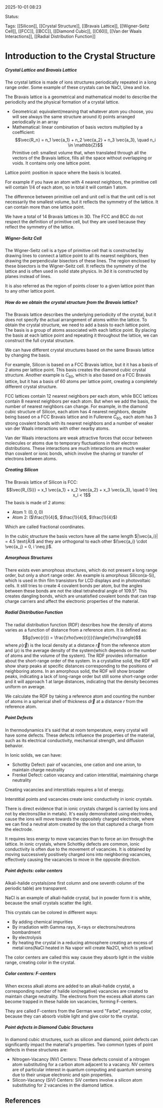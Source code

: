
2025-10-01 08:23

Status: 

Tags: [[Silicon]], [[Crystal Structure]], [[Bravais Lattice]], [[Wigner-Seitz Cell]], [[FCC]], [[BCC]], [[Diamond Cubic]], [[C60]], [[Van der Waals Interactions]], [[Radial Distribution Function]]

# Introduction to the Crystal Structure
##### Crystal Lattice and Bravais Lattice
The crystal lattice is made of ions structures periodically repeated in a long range order.
Some example of these crystals can be NaCl, Urea and Ice.

The Bravais lattice is a geometrical and mathematical model to describe the periodicity and the physical formation of a crystal lattice.
- Geometrical: equivalent(meaning that whatever atom you choose, you will see always the same structure around it) points arranged periodically in an array
- Mathematical: linear combination of basis vectors multiplied by a coefficient: $$\vec{R_n} = n_1 \vec{a_1} + n_2 \vec{a_2} + n_3 \vec{a_3}, \quad n_i \in \mathbb{Z}$$
Primitive cell: smallest volume that, when translated through all the vectors of the Bravais lattice, fills all the space without overlapping or voids. It contains only one lattice point. 

Lattice point: position in space where the basis is located. 

For example if you have an atom with 4 nearest neighbors, the primitive cell will contain 1/4 of each atom, so in total it will contain 1 atom.

The difference between primitive cell and unit cell is that the unit cell is not necessarily the smallest volume, but it reflects the symmetry of the lattice. It can contain more than one lattice point.

We have a total of 14 Bravais lattices in 3D. The FCC and BCC do not respect the definition of primitive cell, but they are used because they reflect the symmetry of the lattice. 
##### Wigner-Seitz Cell
The Wigner-Seitz cell is a type of primitive cell that is constructed by drawing lines to connect a lattice point to all its nearest neighbors, then drawing the perpendicular bisectors of these lines. The region enclosed by these bisectors is the Wigner-Seitz cell. It reflects the symmetry of the lattice and is often used in solid state physics. In 3d it is constructed by planes instead of lines.

It is also referred as the region of points closer to a given lattice point than to any other lattice point.
##### How do we obtain the crystal structure from the Bravais lattice?
The Bravais lattice describes the underlying periodicity of the crystal, but it does not specify the actual arrangement of atoms within the lattice. To obtain the crystal structure, we need to add a basis to each lattice point. The basis is a group of atoms associated with each lattice point. By placing the basis at each lattice point and repeating it throughout the lattice, we can construct the full crystal structure.

We can have different crystal structures based on the same Bravais lattice by changing the basis. 

For example, Silicon is based on a FCC Bravais lattice, but it it has a basis of 2 atoms per lattice point. This basis creates the diamond cubic crystal structure. Another example is $C_{60}$, which is also based on a FCC Bravais lattice, but it has a basis of 60 atoms per lattice point, creating a completely different crystal structure.

FCC lattices contain 12 nearest neighbors per each atom, while BCC lattices contain 8 nearest neighbors per each atom. But when we add the basis, the number of nearest neighbors can change. For example, in the diamond cubic structure of Silicon, each atom has 4 nearest neighbors, despite being based on a FCC Bravais lattice and in Fullerene $C_{60}$, each atom has 3 strong covalent bonds with its nearest neighbors and a number of weaker van der Waals interactions with other nearby atoms.

Van der Waals interactions are weak attractive forces that occur between molecules or atoms due to temporary fluctuations in their electron distributions. These interactions are much interactions are much weaker than covalent or ionic bonds, which involve the sharing or transfer of electrons between atoms.

##### Creating Silicon
The Bravais lattice of Silicon is FCC:
$$\vec{R_{Si}} = x_1 \vec{a_1} + x_2 \vec{a_2} + x_3 \vec{a_3}, \quad 0 \leq x_i < 1$$
The basis is made of 2 atoms:
- Atom 1: ($0, 0, 0)$
- Atom 2: ($\frac{1}{4}$, $\frac{1}{4}$, $\frac{1}{4}$)

Which are called fractional coordinates.

In the cubic structure the basis vectors have all the same length $|\vec{a_i}| = 4.5 \text{Å}$ and they are orthogonal to each other $(\vec{a_i} \cdot \vec{a_j} = 0, i \neq j)$.
##### Amorphous Structures
There exists even amorphous structures, which do not present a long range order, but only a short range order. An example is amorphous Silicon(a-Si), which is used in thin film transistors for LCD displays and in photovoltaic cells. It still tries to create 4 covalent bonds per atom, but the angles between these bonds are not the ideal tetrahedral angle of 109.5°. This creates dangling bonds, which are unsatisfied covalent bonds that can trap charge carriers and affect the electronic properties of the material.
##### Radial Distribution Function
The radial distribution function (RDF) describes how the density of atoms varies as a function of distance from a reference atom. It is defined as: 
$$g(\vec{r})) = \frac{\rho(\vec{r})}{\langle{\rho}\rangle}$$
where $\rho(\vec{r})$ is the local density at a distance $\vec{r}$ from the reference atom and $\langle{\rho}\rangle$ is the average density of the system(which depends on the number of atoms and the volume of the system).
The RDF provides information about the short-range order of the system. In a crystalline solid, the RDF will show sharp peaks at specific distances corresponding to the positions of neighboring atoms. In an amorphous solid, the RDF will show broader peaks, indicating a lack of long-range order but still some short-range order and it will approach 1 at large distances, indicating that the density becomes uniform on average.

We calculate the RDF by taking a reference atom and counting the number of atoms in a spherical shell of thickness $d\vec{r}$ at a distance $r$ from the reference atom. 
##### Point Defects
In thermodynamics it's said that at room temperature, every crystal will have some defects. These defects influence the properties of the material, such as its electrical conductivity, mechanical strength, and diffusion behavior.

In Ionic solids, we can have:
- Schottky Defect: pair of vacancies, one cation and one anion, to maintain charge neutrality
- Frenkel Defect: cation vacancy and cation interstitial, maintaining charge neutrality

Creating vacancies and interstitials requires a lot of energy.

Interstitial points and vacancies create ionic conductivity in ionic crystals.

There is direct evidence that in ionic crystals charged is carried by ions and not by electrons(like in metals). It's easily demonstrated using electrodes, cause the ions will move towards the oppositely charged electrode, where we can find a neutral atom created by the ion that captured a charge from the electrode.

It requires less energy to move vacancies than to force an ion through the lattice. In ionic crystals, where Schottky defects are common, ionic conductivity is often due to the movement of vacancies. It is obtained by moving successively positively charged ions into neighboring vacancies, effectively causing the vacancies to move in the opposite direction. 
##### Point defects: color centers
Alkali-halide crystals(one first column and one seventh column of the periodic table) are transparent. 

NaCl is an example of alkali-halide crystal, but in powder form it is white, because the small crystals scatter the light.  

This crystals can be colored in different ways:
- By adding chemical impurities
- By irradiation with Gamma rays, X-rays or electrons/neutrons bombardment
- By electrolysis
- By heating the crystal in a reducing atmosphere creating an excess of metal ions(NaCl heated in Na vapor will create Na2Cl, which is yellow)

The color centers are called this way cause they absorb light in the visible range, creating color in the crystal.
##### Color centers: F-centers
When excess alkali atoms are added to an alkali-halide crystal, a corresponding number of halide ion(negative) vacancies are created to maintain charge neutrality. The electrons from the excess alkali atoms can become trapped in these halide ion vacancies, forming F-centers.

They are called F-centers from the German word "Farbe", meaning color, because they can absorb visible light and give color to the crystal.
##### Point defects in Diamond Cubic Structures
In diamond cubic structures, such as silicon and diamond, point defects can significantly impact the material's properties. Two common types of point defects in these structures are:
- Nitrogen-Vacancy (NV) Centers: These defects consist of a nitrogen atom substituting for a carbon atom adjacent to a vacancy. NV centers are of particular interest in quantum computing and quantum sensing due to their unique electronic and spin properties.
- Silicon-Vacancy (SiV) Centers: SiV centers involve a silicon atom substituting for 2 vacancies in the diamond lattice. 
## References
